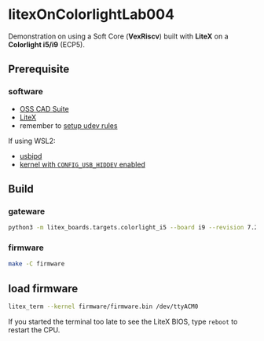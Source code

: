 # litexOnColorlightLab004

Demonstration on using a Soft Core (**VexRiscv**)
built with **LiteX** on a **Colorlight i5/i9** (ECP5).

## Prerequisite

### software

- [OSS CAD Suite](https://github.com/YosysHQ/oss-cad-suite-build)
- [LiteX](https://github.com/enjoy-digital/litex)
- remember to [setup udev rules](https://github.com/adamgreig/ecpdap/tree/master/drivers)

If using WSL2:
- [usbipd](https://github.com/dorssel/usbipd-win)
- [kernel with `CONFIG_USB_HIDDEV` enabled](https://github.com/microsoft/WSL2-Linux-Kernel/releases/tag/linux-msft-wsl-5.15.150.1)

## Build

### gateware

```sh
python3 -m litex_boards.targets.colorlight_i5 --board i9 --revision 7.2 --cpu-type vexriscv --build --load --ecppack-compress
```

### firmware

```sh
make -C firmware
```

## load firmware

```sh
litex_term --kernel firmware/firmware.bin /dev/ttyACM0
```

If you started the terminal too late to see the LiteX BIOS, type `reboot` to restart the CPU.

